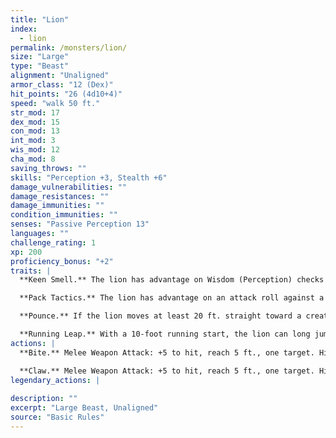 ```yaml
---
title: "Lion"
index:
  - lion
permalink: /monsters/lion/
size: "Large"
type: "Beast"
alignment: "Unaligned"
armor_class: "12 (Dex)"
hit_points: "26 (4d10+4)"
speed: "walk 50 ft."
str_mod: 17
dex_mod: 15
con_mod: 13
int_mod: 3
wis_mod: 12
cha_mod: 8
saving_throws: ""
skills: "Perception +3, Stealth +6"
damage_vulnerabilities: ""
damage_resistances: ""
damage_immunities: ""
condition_immunities: ""
senses: "Passive Perception 13"
languages: ""
challenge_rating: 1
xp: 200
proficiency_bonus: "+2"
traits: |
  **Keen Smell.** The lion has advantage on Wisdom (Perception) checks that rely on smell.

  **Pack Tactics.** The lion has advantage on an attack roll against a creature if at least one of the lion's allies is within 5 ft. of the creature and the ally isn't incapacitated.

  **Pounce.** If the lion moves at least 20 ft. straight toward a creature and then hits it with a claw attack on the same turn, that target must succeed on a DC 13 Strength saving throw or be knocked prone. If the target is prone, the lion can make one bite attack against it as a bonus action.

  **Running Leap.** With a 10-foot running start, the lion can long jump up to 25 ft..
actions: |
  **Bite.** Melee Weapon Attack: +5 to hit, reach 5 ft., one target. Hit: 7 (1d8 + 3) piercing damage.

  **Claw.** Melee Weapon Attack: +5 to hit, reach 5 ft., one target. Hit: 6 (1d6 + 3) slashing damage.  
legendary_actions: |
  
description: ""
excerpt: "Large Beast, Unaligned"
source: "Basic Rules"
---
```

